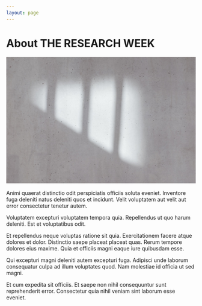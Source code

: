 ```yaml
---
layout: page
---
```


# About THE RESEARCH WEEK

![Image](/static/img/hero-background.jpg)

Animi quaerat distinctio odit perspiciatis officiis soluta eveniet. Inventore fuga deleniti natus deleniti quos et incidunt. Velit voluptatem aut velit aut error consectetur tenetur autem.

Voluptatem excepturi voluptatem tempora quia. Repellendus ut quo harum deleniti. Est et voluptatibus odit.

Et repellendus neque voluptas ratione sit quia. Exercitationem facere atque dolores et dolor. Distinctio saepe placeat placeat quas. Rerum tempore dolores eius maxime. Quia et officiis magni eaque iure quibusdam esse.

Qui excepturi magni deleniti autem excepturi fuga. Adipisci unde laborum consequatur culpa ad illum voluptates quod. Nam molestiae id officia ut sed magni.

Et cum expedita sit officiis. Et saepe non nihil consequuntur sunt reprehenderit error. Consectetur quia nihil veniam sint laborum esse eveniet.
